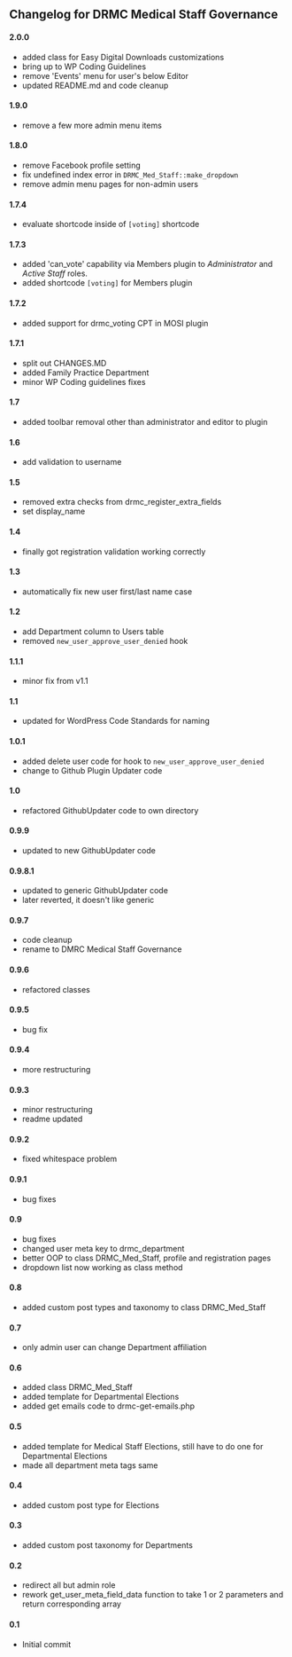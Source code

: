 ## Changelog for DRMC Medical Staff Governance

#### 2.0.0

* added class for Easy Digital Downloads customizations
* bring up to WP Coding Guidelines
* remove 'Events' menu for user's below Editor
* updated README.md and code cleanup

#### 1.9.0

* remove a few more admin menu items

#### 1.8.0

* remove Facebook profile setting
* fix undefined index error in `DRMC_Med_Staff::make_dropdown`
* remove admin menu pages for non-admin users

#### 1.7.4

* evaluate shortcode inside of `[voting]` shortcode

#### 1.7.3

* added 'can\_vote' capability via Members plugin to _Administrator_ and _Active Staff_ roles.
* added shortcode `[voting]` for Members plugin

#### 1.7.2

* added support for drmc_voting CPT in MOSI plugin

#### 1.7.1

* split out CHANGES.MD
* added Family Practice Department
* minor WP Coding guidelines fixes

#### 1.7

* added toolbar removal other than administrator and editor to plugin

#### 1.6

* add validation to username

#### 1.5

* removed extra checks from drmc\_register\_extra_fields
* set display\_name

#### 1.4

* finally got registration validation working correctly

#### 1.3

* automatically fix new user first/last name case

#### 1.2

* add Department column to Users table
* removed `new_user_approve_user_denied` hook

#### 1.1.1

* minor fix from v1.1

#### 1.1

* updated for WordPress Code Standards for naming

#### 1.0.1

* added delete user code for hook to `new_user_approve_user_denied`
* change to Github Plugin Updater code

#### 1.0

* refactored GithubUpdater code to own directory

#### 0.9.9

* updated to new GithubUpdater code

#### 0.9.8.1

* updated to generic GithubUpdater code
* later reverted, it doesn't like generic

#### 0.9.7

* code cleanup
* rename to DMRC Medical Staff Governance

#### 0.9.6

* refactored classes

#### 0.9.5

* bug fix

#### 0.9.4

* more restructuring

#### 0.9.3

* minor restructuring
* readme updated

#### 0.9.2

* fixed whitespace problem

#### 0.9.1

* bug fixes

#### 0.9

* bug fixes
* changed user meta key to drmc\_department
* better OOP to class DRMC\_Med_Staff, profile and registration pages
* dropdown list now working as class method

#### 0.8

* added custom post types and taxonomy to class DRMC\_Med_Staff

#### 0.7

* only admin user can change Department affiliation

#### 0.6

* added class DRMC\_Med_Staff
* added template for Departmental Elections
* added get emails code to drmc-get-emails.php

#### 0.5

* added template for Medical Staff Elections, still have to do one for Departmental Elections
* made all department meta tags same

#### 0.4

* added custom post type for Elections

#### 0.3

* added custom post taxonomy for Departments

#### 0.2

* redirect all but admin role
* rework get_user_meta_field_data function to take 1 or 2 parameters and return corresponding array

#### 0.1

* Initial commit
